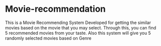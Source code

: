 # Movie-recommendation
This is a Movie Recommending System Developed for getting the similar movies based on the movie that you may select.
Through this, you can find 5 recommended movies from your taste.
Also this system will give you 5 randomly selected movies based on Genre

